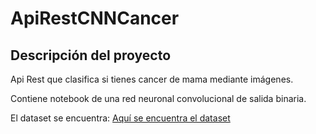 # ApiRestCNNCancer

## Descripción del proyecto

Api Rest que clasifica si tienes cancer de mama mediante imágenes.

Contiene notebook de una red neuronal convolucional de salida binaria.

El dataset se encuentra: [Aquí se encuentra el dataset](https://www.kaggle.com/datasets/paultimothymooney/breast-histopathology-images)
